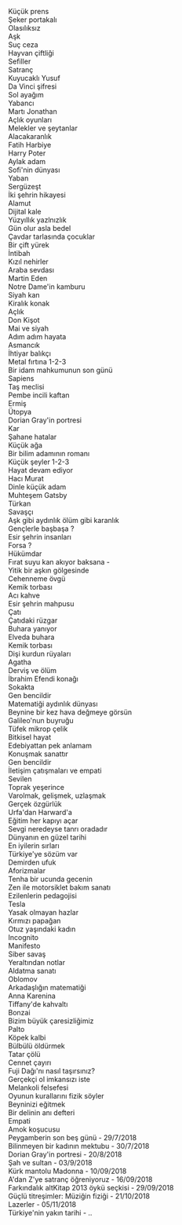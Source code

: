 Küçük prens<br>
Şeker portakalı<br>
Olasılıksız<br>
Aşk<br>
Suç ceza<br>
Hayvan çiftliği<br>
Sefiller<br>
Satranç<br>
Kuyucaklı Yusuf<br>
Da Vinci şifresi<br>
Sol ayağım<br>
Yabancı<br>
Martı Jonathan<br>
Açlık oyunları<br>
Melekler ve şeytanlar<br>
Alacakaranlık<br>
Fatih Harbiye<br>
Harry Poter<br>
Aylak adam<br>
Sofi'nin dünyası<br>
Yaban<br>
Sergüzeşt<br>
İki şehrin hikayesi<br>
Alamut<br>
Dijital kale<br>
Yüzyıllık yazlnızlık<br>
Gün olur asla bedel<br>
Çavdar tarlasında çocuklar<br>
Bir çift yürek<br>
İntibah<br>
Kızıl nehirler<br>
Araba sevdası<br>
Martin Eden<br>
Notre Dame'in kamburu<br>
Siyah kan<br>
Kiralık konak<br>
Açlık<br>
Don Kişot<br>
Mai ve siyah<br>
Adım adım hayata<br>
Asmancık<br>
İhtiyar balıkçı<br>
Metal fırtına 1-2-3<br>
Bir idam mahkumunun son günü<br>
Sapiens<br>
Taş meclisi<br>
Pembe incili kaftan<br>
Ermiş<br>
Ütopya<br>
Dorian Gray'in portresi<br>
Kar<br>
Şahane hatalar<br>
Küçük ağa<br>
Bir bilim adamının romanı<br>
Küçük şeyler 1-2-3<br>
Hayat devam ediyor<br>
Hacı Murat<br>
Dinle küçük adam<br>
Muhteşem Gatsby<br>
Türkan<br>
Savaşçı<br>
Aşk gibi aydınlık ölüm gibi karanlık<br>
Gençlerle başbaşa ?<br>
Esir şehrin insanları<br>
Forsa ? <br>
Hükümdar<br>
Fırat suyu kan akıyor baksana - <br>
Yitik bir aşkın gölgesinde<br>
Cehenneme övgü<br>
Kemik torbası<br>
Acı kahve<br>
Esir şehrin mahpusu<br>
Çatı<br>
Çatıdaki rüzgar<br>
Buhara yanıyor<br>
Elveda buhara<br>
Kemik torbası<br>
Dişi kurdun rüyaları<br>
Agatha<br>
Derviş ve ölüm<br>
İbrahim Efendi konağı<br>
Sokakta<br>
Gen bencildir<br>
Matematiği aydınlık dünyası<br>
Beynine bir kez hava değmeye görsün<br>
Galileo'nun buyruğu<br>
Tüfek mikrop çelik<br>
Bitkisel hayat<br>
Edebiyattan pek anlamam<br>
Konuşmak sanattır<br>
Gen bencildir<br>
İletişim çatışmaları ve empati<br>
Sevilen<br>
Toprak yeşerince<br>
Varolmak, gelişmek, uzlaşmak<br>
Gerçek özgürlük<br>
Urfa'dan Harward'a<br>
Eğitim her kapıyı açar<br>
Sevgi neredeyse tanrı oradadır<br>
Dünyanın en güzel tarihi<br>
En iyilerin sırları<br>
Türkiye'ye sözüm var<br>
Demirden ufuk<br>
Aforizmalar<br>
Tenha bir ucunda gecenin<br>
Zen ile motorsiklet bakım sanatı<br>
Ezilenlerin pedagojisi<br>
Tesla<br>
Yasak olmayan hazlar<br>
Kırmızı papağan<br>
Otuz yaşındaki kadın<br>
Incognito<br>
Manifesto<br>
Siber savaş<br>
Yeraltından notlar<br>
Aldatma sanatı<br>
Oblomov<br>
Arkadaşlığın matematiği<br>
Anna Karenina<br>
Tiffany'de kahvaltı<br>
Bonzai<br>
Bizim büyük çaresizliğimiz<br>
Palto<br>
Köpek kalbi<br>
Bülbülü öldürmek<br>
Tatar çölü<br>
Cennet çayırı<br>
Fuji Dağı'nı nasıl taşırsınız?<br>
Gerçekçi ol imkansızı iste<br>
Melankoli felsefesi<br>
Oyunun kurallarını fizik söyler<br>
Beyninizi eğitmek<br>
Bir delinin anı defteri<br>
Empati<br>
Amok koşucusu<br>
Peygamberin son beş günü - 29/7/2018<br>
Bilinmeyen bir kadının mektubu - 30/7/2018<br>
Dorian Gray'in portresi - 20/8/2018<br>
Şah ve sultan - 03/9/2018<br>
Kürk mantolu Madonna - 10/09/2018 <br>
A'dan Z'ye satranç öğreniyoruz - 16/09/2018 <br>
Farkındalık altKitap 2013 öykü seçkisi - 29/09/2018 <br>
Güçlü titreşimler: Müziğin fiziği - 21/10/2018 <br>
Lazerler - 05/11/2018 <br>
Türkiye'nin yakın tarihi - .. <br>
